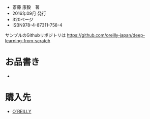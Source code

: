 -   斎藤 康毅　著
-   2016年09月 発行
-   320ページ
-   ISBN978-4-87311-758-4

サンプルのGithubリポジトリは
<https://github.com/oreilly-japan/deep-learning-from-scratch>

お品書き
========

-   

購入先
======

-   [O\`REILLY](https://www.oreilly.co.jp/books/9784873117584/)
